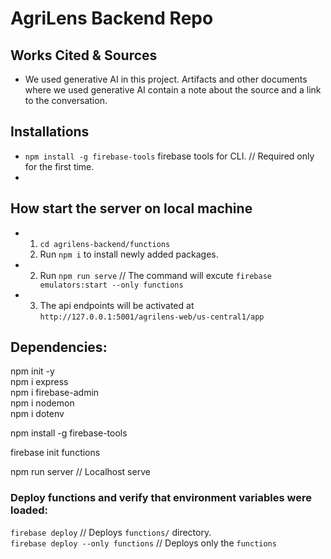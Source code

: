 # AgriLens Backend Repo

## Works Cited & Sources

- We used generative AI in this project. Artifacts and other documents where we used generative AI contain a note about the source and a link to the conversation. 

## Installations     
- `npm install -g firebase-tools` firebase tools for CLI. // Required only for the first time.    
- 

## How start the server on local machine   
- 1. `cd agrilens-backend/functions`      
  2. Run `npm i` to install newly added packages.    
- 2. Run `npm run serve` // The command will excute `firebase emulators:start --only functions`     
- 3. The api endpoints will be activated at `http://127.0.0.1:5001/agrilens-web/us-central1/app`

## Dependencies:     
     
npm init -y     
npm i express     
npm i firebase-admin     
npm i nodemon     
npm i dotenv     
     
npm install -g firebase-tools     
     
     
firebase init functions          

npm run server   // Localhost serve     

### Deploy functions and verify that environment variables were loaded:   
`firebase deploy`  // Deploys `functions/` directory.                 
`firebase deploy --only functions`   // Deploys only the `functions`                     

